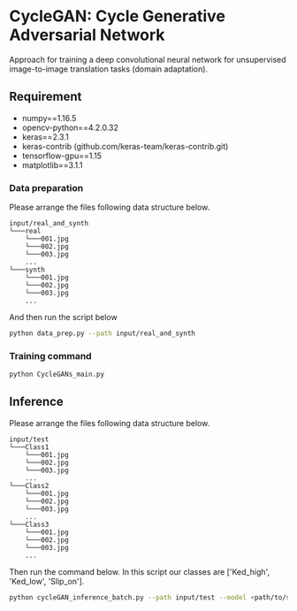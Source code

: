 # CycleGAN: Cycle Generative Adversarial Network

Approach for training a deep convolutional neural network for unsupervised image-to-image translation tasks (domain adaptation).

## Requirement
- numpy==1.16.5
- opencv-python==4.2.0.32
- keras==2.3.1
- keras-contrib (github.com/keras-team/keras-contrib.git)
- tensorflow-gpu==1.15
- matplotlib==3.1.1

### Data preparation

Please arrange the files following data structure below.
```
input/real_and_synth
└───real
    └───001.jpg
    └───002.jpg
    └───003.jpg
    ...
└───synth
    └───001.jpg
    └───002.jpg
    └───003.jpg
    ...
```
And then run the script below

```bash
python data_prep.py --path input/real_and_synth
```

### Training command

```bash
python CycleGANs_main.py
```

## Inference
Please arrange the files following data structure below.
```
input/test
└───Class1
    └───001.jpg
    └───002.jpg
    └───003.jpg
    ...
└───Class2
    └───001.jpg
    └───002.jpg
    └───003.jpg
    ...
└───Class3
    └───001.jpg
    └───002.jpg
    └───003.jpg
    ...
```
Then run the command below.
In this script our classes are ['Ked_high', 'Ked_low', 'Slip_on'].
```bash
python cycleGAN_inference_batch.py --path input/test --model <path/to/saved_model.h5>
```
